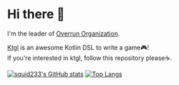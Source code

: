 # Hi there 👋

I'm the leader of [Overrun Organization](https://github.com/Over-Run).

[Ktgl](https://github.com/Over-Run/ktgl) is an awesome Kotlin DSL to write a game🎮!  
If you're interested in ktgl, follow this repository please☕.

[![squid233's GitHub stats](https://github-readme-stats.vercel.app/api?username=squid233&count_private=true&show_icons=true&theme=vue)](https://github.com/anuraghazra/github-readme-stats)
[![Top Langs](https://github-readme-stats.vercel.app/api/top-langs/?username=squid233&layout=compact&theme=vue)](https://github.com/anuraghazra/github-readme-stats)

<!--
**squid233/squid233** is a ✨ _special_ ✨ repository because its `README.md` (this file) appears on your GitHub profile.

Here are some ideas to get you started:

- 🔭 I’m currently working on ...
- 🌱 I’m currently learning ...
- 👯 I’m looking to collaborate on ...
- 🤔 I’m looking for help with ...
- 💬 Ask me about ...
- 📫 How to reach me: ...
- 😄 Pronouns: ...
- ⚡ Fun fact: ...
-->
